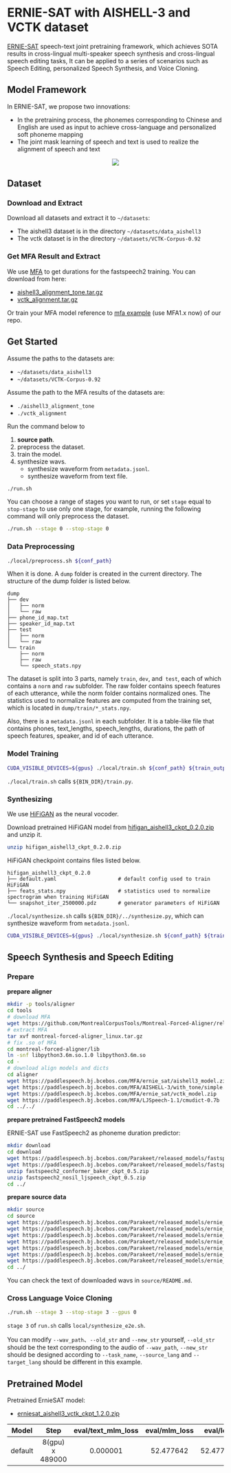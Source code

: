# ERNIE-SAT with AISHELL-3 and VCTK dataset
[ERNIE-SAT](https://arxiv.org/abs/2211.03545) speech-text joint pretraining framework, which achieves SOTA results in cross-lingual multi-speaker speech synthesis and cross-lingual speech editing tasks, It can be applied to a series of scenarios such as Speech Editing, personalized Speech Synthesis, and Voice Cloning.

## Model Framework
In ERNIE-SAT, we propose two innovations:
- In the pretraining process, the phonemes corresponding to Chinese and English are used as input to achieve cross-language and personalized soft phoneme mapping
- The joint mask learning of speech and text is used to realize the alignment of speech and text

<p align="center">
    <img src="https://user-images.githubusercontent.com/24568452/186110814-1b9c6618-a0ab-4c0c-bb3d-3d860b0e8cc2.png" />
</p>

## Dataset
### Download and Extract
Download all datasets and extract it to `~/datasets`:
- The aishell3 dataset is in the directory `~/datasets/data_aishell3`
- The vctk dataset is in the directory `~/datasets/VCTK-Corpus-0.92`
 
### Get MFA Result and Extract
We use [MFA](https://github.com/MontrealCorpusTools/Montreal-Forced-Aligner) to get durations for the fastspeech2 training.
You can download from here:
- [aishell3_alignment_tone.tar.gz](https://paddlespeech.bj.bcebos.com/MFA/AISHELL-3/with_tone/aishell3_alignment_tone.tar.gz) 
- [vctk_alignment.tar.gz](https://paddlespeech.bj.bcebos.com/MFA/VCTK-Corpus-0.92/vctk_alignment.tar.gz)

Or train your MFA model reference to [mfa example](https://github.com/PaddlePaddle/PaddleSpeech/tree/develop/examples/other/mfa) (use MFA1.x now) of our repo.

## Get Started
Assume the paths to the datasets are:
- `~/datasets/data_aishell3` 
- `~/datasets/VCTK-Corpus-0.92`

Assume the path to the MFA results of the datasets are:
- `./aishell3_alignment_tone`
- `./vctk_alignment`

Run the command below to
1. **source path**.
2. preprocess the dataset.
3. train the model.
4. synthesize wavs.
    - synthesize waveform from `metadata.jsonl`.
    - synthesize waveform from text file.

```bash
./run.sh
```
You can choose a range of stages you want to run, or set `stage` equal to `stop-stage` to use only one stage, for example, running the following command will only preprocess the dataset.
```bash
./run.sh --stage 0 --stop-stage 0
```
### Data Preprocessing
```bash
./local/preprocess.sh ${conf_path}
```
When it is done. A `dump` folder is created in the current directory. The structure of the dump folder is listed below.

```text
dump
├── dev
│   ├── norm
│   └── raw
├── phone_id_map.txt
├── speaker_id_map.txt
├── test
│   ├── norm
│   └── raw
└── train
    ├── norm
    ├── raw
    └── speech_stats.npy
```
The dataset is split into 3 parts, namely `train`, `dev`, and` test`, each of which contains a `norm` and `raw` subfolder. The raw folder contains speech features of each utterance, while the norm folder contains normalized ones. The statistics used to normalize features are computed from the training set, which is located in `dump/train/*_stats.npy`.

Also, there is a `metadata.jsonl` in each subfolder. It is a table-like file that contains phones, text_lengths, speech_lengths, durations, the path of speech features, speaker, and id of each utterance.

### Model Training
```bash
CUDA_VISIBLE_DEVICES=${gpus} ./local/train.sh ${conf_path} ${train_output_path}
```
`./local/train.sh` calls `${BIN_DIR}/train.py`.

### Synthesizing
We use [HiFiGAN](https://github.com/PaddlePaddle/PaddleSpeech/tree/develop/examples/aishell3/voc5) as the neural vocoder.

Download pretrained HiFiGAN model from [hifigan_aishell3_ckpt_0.2.0.zip](https://paddlespeech.bj.bcebos.com/Parakeet/released_models/hifigan/hifigan_aishell3_ckpt_0.2.0.zip) and unzip it.
```bash
unzip hifigan_aishell3_ckpt_0.2.0.zip
```
HiFiGAN checkpoint contains files listed below.
```text
hifigan_aishell3_ckpt_0.2.0
├── default.yaml                    # default config used to train HiFiGAN
├── feats_stats.npy                 # statistics used to normalize spectrogram when training HiFiGAN
└── snapshot_iter_2500000.pdz       # generator parameters of HiFiGAN
```
`./local/synthesize.sh` calls `${BIN_DIR}/../synthesize.py`, which can synthesize waveform from `metadata.jsonl`.
```bash
CUDA_VISIBLE_DEVICES=${gpus} ./local/synthesize.sh ${conf_path} ${train_output_path} ${ckpt_name}
```
##  Speech Synthesis and Speech Editing
### Prepare

**prepare aligner**
```bash
mkdir -p tools/aligner
cd tools
# download MFA
wget https://github.com/MontrealCorpusTools/Montreal-Forced-Aligner/releases/download/v1.0.1/montreal-forced-aligner_linux.tar.gz
# extract MFA
tar xvf montreal-forced-aligner_linux.tar.gz
# fix .so of MFA
cd montreal-forced-aligner/lib
ln -snf libpython3.6m.so.1.0 libpython3.6m.so
cd -
# download align models and dicts
cd aligner
wget https://paddlespeech.bj.bcebos.com/MFA/ernie_sat/aishell3_model.zip
wget https://paddlespeech.bj.bcebos.com/MFA/AISHELL-3/with_tone/simple.lexicon
wget https://paddlespeech.bj.bcebos.com/MFA/ernie_sat/vctk_model.zip
wget https://paddlespeech.bj.bcebos.com/MFA/LJSpeech-1.1/cmudict-0.7b
cd ../../
```
**prepare pretrained FastSpeech2 models**

ERNIE-SAT use FastSpeech2 as phoneme duration predictor:
```bash
mkdir download
cd download
wget https://paddlespeech.bj.bcebos.com/Parakeet/released_models/fastspeech2/fastspeech2_conformer_baker_ckpt_0.5.zip
wget https://paddlespeech.bj.bcebos.com/Parakeet/released_models/fastspeech2/fastspeech2_nosil_ljspeech_ckpt_0.5.zip
unzip fastspeech2_conformer_baker_ckpt_0.5.zip
unzip fastspeech2_nosil_ljspeech_ckpt_0.5.zip
cd ../
```
**prepare source data**
```bash
mkdir source
cd source
wget https://paddlespeech.bj.bcebos.com/Parakeet/released_models/ernie_sat/source/SSB03540307.wav
wget https://paddlespeech.bj.bcebos.com/Parakeet/released_models/ernie_sat/source/SSB03540428.wav
wget https://paddlespeech.bj.bcebos.com/Parakeet/released_models/ernie_sat/source/LJ050-0278.wav
wget https://paddlespeech.bj.bcebos.com/Parakeet/released_models/ernie_sat/source/p243_313.wav
wget https://paddlespeech.bj.bcebos.com/Parakeet/released_models/ernie_sat/source/p299_096.wav
wget https://paddlespeech.bj.bcebos.com/Parakeet/released_models/ernie_sat/source/this_was_not_the_show_for_me.wav
wget https://paddlespeech.bj.bcebos.com/Parakeet/released_models/ernie_sat/source/README.md
cd ../
```
You can check the text of downloaded wavs in `source/README.md`.
### Cross Language Voice Cloning
```bash
./run.sh --stage 3 --stop-stage 3 --gpus 0
```
`stage 3` of `run.sh` calls `local/synthesize_e2e.sh`.

You can modify  `--wav_path`、`--old_str` and `--new_str` yourself, `--old_str` should be the text corresponding to the audio of  `--wav_path`, `--new_str` should be designed according to `--task_name`, `--source_lang` and `--target_lang` should be different in this example.
## Pretrained Model
Pretrained ErnieSAT model:
- [erniesat_aishell3_vctk_ckpt_1.2.0.zip](https://paddlespeech.bj.bcebos.com/Parakeet/released_models/ernie_sat/erniesat_aishell3_vctk_ckpt_1.2.0.zip)

Model | Step | eval/text_mlm_loss | eval/mlm_loss | eval/loss
:-------------:| :------------:| :-----: | :-----:| :-----:
default| 8(gpu) x 489000|0.000001|52.477642 |52.477642
